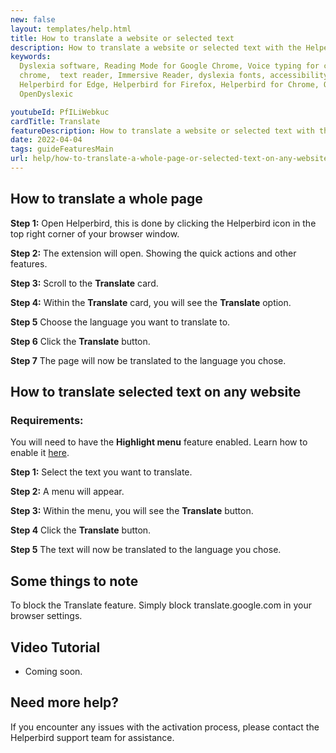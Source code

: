 ```yaml
---
new: false
layout: templates/help.html
title: How to translate a website or selected text
description: How to translate a website or selected text with the Helperbird browser extension.
keywords:
  Dyslexia software, Reading Mode for Google Chrome, Voice typing for chrome, Text to speech for
  chrome,  text reader, Immersive Reader, dyslexia fonts, accessibility software, dyslexia software,
  Helperbird for Edge, Helperbird for Firefox, Helperbird for Chrome, Opendyslexic for Chrome,
  OpenDyslexic

youtubeId: PfILiWebkuc
cardTitle: Translate
featureDescription: How to translate a website or selected text with the Helperbird browser extension.
date: 2022-04-04
tags: guideFeaturesMain
url: help/how-to-translate-a-whole-page-or-selected-text-on-any-website/
---
```





## How to translate a whole page

**Step 1:** Open Helperbird, this is done by clicking the Helperbird icon in the top right corner of your browser window.

**Step 2:** The extension will open. Showing the quick actions and other features.

**Step 3:** Scroll to the **Translate** card.

**Step 4:** Within the **Translate** card, you will see the **Translate** option.

**Step 5** Choose the language you want to translate to.

**Step 6** Click the **Translate** button.

**Step 7** The page will now be translated to the language you chose.


## How to translate selected text on any website

### Requirements:
You will need to have the **Highlight menu** feature enabled. Learn how to enable it [here](https://helperbird.com/help/how-to-enable-the-highlight-menu/).

**Step 1:** Select the text you want to translate.

**Step 2:** A menu will appear.

**Step 3:** Within the menu, you will see the **Translate** button.

**Step 4** Click the **Translate** button.

**Step 5** The text will now be translated to the language you chose.


## Some things to note

To block the Translate feature. Simply block translate.google.com in your browser settings.


## Video Tutorial

- Coming soon.



## Need more help?

If you encounter any issues with the activation process, please contact the Helperbird support team for assistance.






